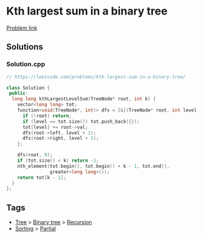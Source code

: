 # Kth largest sum in a binary tree

[Problem link](https://leetcode.com/problems/kth-largest-sum-in-a-binary-tree/)

## Solutions


### Solution.cpp
```cpp
// https://leetcode.com/problems/kth-largest-sum-in-a-binary-tree/

class Solution {
 public:
  long long kthLargestLevelSum(TreeNode* root, int k) {
    vector<long long> tot;
    function<void(TreeNode*, int)> dfs = [&](TreeNode* root, int level) {
      if (!root) return;
      if (level == tot.size()) tot.push_back({});
      tot[level] += root->val;
      dfs(root->left, level + 1);
      dfs(root->right, level + 1);
    };

    dfs(root, 0);
    if (tot.size() < k) return -1;
    nth_element(tot.begin(), tot.begin() + k - 1, tot.end(),
                greater<long long>());
    return tot[k - 1];
  }
};
```
## Tags

* [Tree](/Collections/tree.md#tree) > [Binary tree](/Collections/tree.md#binary-tree) > [Recursion](/Collections/tree.md#recursion)
* [Sorting](/Collections/sorting.md#sorting) > [Partial](/Collections/sorting.md#partial)

